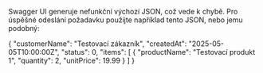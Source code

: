 Swagger UI generuje nefunkční výchozí JSON, což vede k chybě.
Pro úspěšné odeslání požadavku použijte například tento JSON, nebo jemu podobný:

{
  "customerName": "Testovací zákazník",
  "createdAt": "2025-05-05T10:00:00Z",
  "status": 0,
  "items": [
    {
      "productName": "Testovací produkt 1",
      "quantity": 2,
      "unitPrice": 19.99
    }
  ]
}
